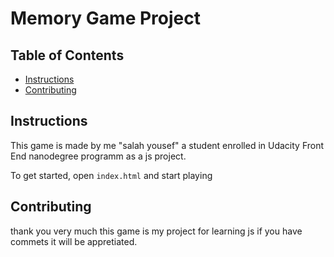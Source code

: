 # Memory Game Project

## Table of Contents

* [Instructions](#instructions)
* [Contributing](#contributing)

## Instructions

This game is made by me "salah yousef" a student enrolled in Udacity Front End nanodegree programm as a 
js project.

To get started, open `index.html` and start playing


## Contributing
thank you very much this game is my project for learning js if you have commets it will be appretiated.
